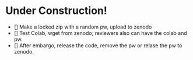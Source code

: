 # Under Construction!

- [] Make a locked zip with a random pw, upload to zenodo 
- [] Test Colab, wget from zenodo; reviewers also can have the colab and pw.
- [] After embargo, release the code, remove the pw or relase the pw to zenodo. 
